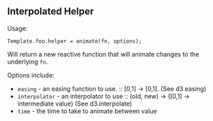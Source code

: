## Interpolated Helper

Usage:

```
Template.foo.helper = animate(fn, options);
```

Will return a new reactive function that will animate changes to the underlying `fn`.

Options include:
 - `easing` - an easing function to use. :: [0,1] -> [0,1]. (See d3.easing)
 - `interpolator` - an interpolator to use :: (old, new) -> ([0,1] -> intermediate value) (See d3.interpolate)
 - `time` - the time to take to animate between value